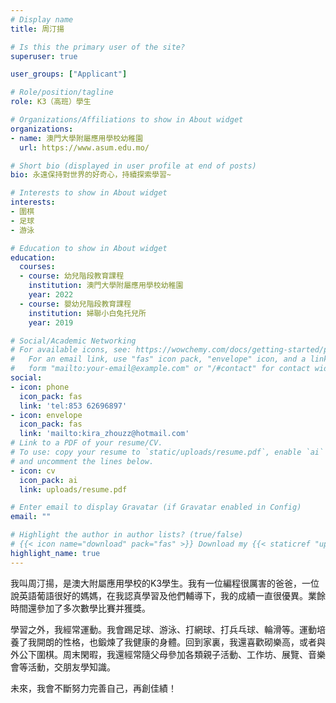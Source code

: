 ```yaml
---
# Display name
title: 周汀揚

# Is this the primary user of the site?
superuser: true

user_groups: ["Applicant"]

# Role/position/tagline
role: K3（高班）學生

# Organizations/Affiliations to show in About widget
organizations:
- name: 澳門大學附屬應用學校幼稚園
  url: https://www.asum.edu.mo/

# Short bio (displayed in user profile at end of posts)
bio: 永遠保持對世界的好奇心，持續探索學習~

# Interests to show in About widget
interests:
- 圍棋
- 足球
- 游泳

# Education to show in About widget
education:
  courses:
  - course: 幼兒階段教育課程
    institution: 澳門大學附屬應用學校幼稚園
    year: 2022
  - course: 嬰幼兒階段教育課程
    institution: 婦聯小白兔托兒所
    year: 2019

# Social/Academic Networking
# For available icons, see: https://wowchemy.com/docs/getting-started/page-builder/#icons
#   For an email link, use "fas" icon pack, "envelope" icon, and a link in the
#   form "mailto:your-email@example.com" or "/#contact" for contact widget.
social:
- icon: phone
  icon_pack: fas
  link: 'tel:853 62696897'
- icon: envelope
  icon_pack: fas
  link: 'mailto:kira_zhouzz@hotmail.com'
# Link to a PDF of your resume/CV.
# To use: copy your resume to `static/uploads/resume.pdf`, enable `ai` icons in `params.toml`, 
# and uncomment the lines below.
- icon: cv
  icon_pack: ai
  link: uploads/resume.pdf

# Enter email to display Gravatar (if Gravatar enabled in Config)
email: ""

# Highlight the author in author lists? (true/false)
# {{< icon name="download" pack="fas" >}} Download my {{< staticref "uploads/demo_resume.pdf" "newtab" >}}resumé{{< /staticref >}}.
highlight_name: true
---
```


我叫周汀揚，是澳大附屬應用學校的K3學生。我有一位編程很厲害的爸爸，一位說英語葡語很好的媽媽，在我認真學習及他們輔導下，我的成績一直很優異。業餘時間還參加了多次數學比賽并獲獎。

學習之外，我經常運動。我會踢足球、游泳、打網球、打兵乓球、輪滑等。運動培養了我開朗的性格，也鍛煉了我健康的身體。回到家裏，我還喜歡砌樂高，或者與外公下圍棋。周末閑暇，我還經常隨父母參加各類親子活動、工作坊、展覽、音樂會等活動，交朋友學知識。

未來，我會不斷努力完善自己，再創佳績！
